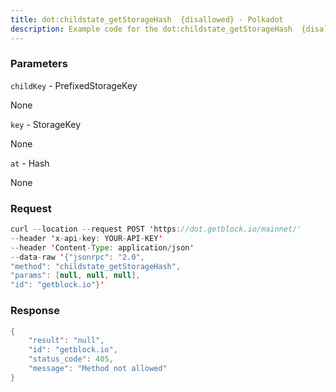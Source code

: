 ```yaml
---
title: dot:childstate_getStorageHash  {disallowed} - Polkadot
description: Example code for the dot:childstate_getStorageHash  {disallowed} json-rpc method. Сomplete guide on how to use dot:childstate_getStorageHash  {disallowed} json-rpc in GetBlock.io Web3 documentation.
---
```


### Parameters


`childKey` - PrefixedStorageKey

None

`key` - StorageKey

None

`at` - Hash

None

### Request

``` java
curl --location --request POST 'https://dot.getblock.io/mainnet/' 
--header 'x-api-key: YOUR-API-KEY' 
--header 'Content-Type: application/json' 
--data-raw '{"jsonrpc": "2.0",
"method": "childstate_getStorageHash",
"params": [null, null, null],
"id": "getblock.io"}'
```

###  Response

``` java
{
    "result": "null",
    "id": "getblock.io",
    "status_code": 405,
    "message": "Method not allowed"
}
```

